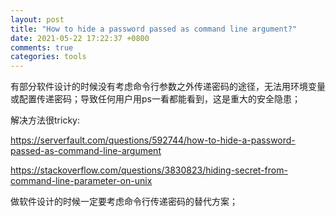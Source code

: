 ```yaml
---
layout: post
title: "How to hide a password passed as command line argument?"
date: 2021-05-22 17:22:37 +0800
comments: true
categories: tools
---
```


有部分软件设计的时候没有考虑命令行参数之外传递密码的途径，无法用环境变量或配置传递密码；导致任何用户用ps一看都能看到，这是重大的安全隐患；

解决方法很tricky:

https://serverfault.com/questions/592744/how-to-hide-a-password-passed-as-command-line-argument

https://stackoverflow.com/questions/3830823/hiding-secret-from-command-line-parameter-on-unix

做软件设计的时候一定要考虑命令行传递密码的替代方案；
